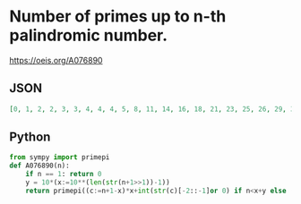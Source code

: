 # Number of primes up to n\-th palindromic number\.
https://oeis.org/A076890
## JSON
```JSON
[0, 1, 2, 2, 3, 3, 4, 4, 4, 5, 8, 11, 14, 16, 18, 21, 23, 25, 26, 29, 30, 32, 34, 36, 37, 39, 42, 43, 46, 47, 47, 50, 53, 54, 55, 58, 60, 61, 62, 65, 66, 67, 68, 71, 72, 74, 76, 77, 79, 80, 82, 84, 86, 87, 90, 91, 92, 94, 96, 97, 99, 99, 100, 101, 103, 105, 106, 108, 110, 112]
```
## Python
```Python
from sympy import primepi
def A076890(n):
    if n == 1: return 0
    y = 10*(x:=10**(len(str(n+1>>1))-1))
    return primepi((c:=n+1-x)*x+int(str(c)[-2::-1]or 0) if n<x+y else (c:=n+1-y)*y+int(str(c)[-1::-1]or 0)) # _Chai Wah Wu_, Jun 14 2024
```
